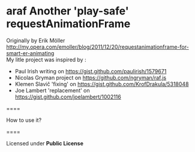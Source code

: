araf
Another 'play-safe' requestAnimationFrame
====


Originally by Erik Möller http://my.opera.com/emoller/blog/2011/12/20/requestanimationframe-for-smart-er-animating<br>
My litle project was inspired by :

* Paul Irish writing on https://gist.github.com/paulirish/1579671
* Nicolas Gryman project on https://github.com/ngryman/raf.js
* Klemen Slavič 'fixing' on https://gist.github.com/KrofDrakula/5318048
* Joe Lambert 'replacement' on https://gist.github.com/joelambert/1002116


====


How to use it?


====


Licensed under <b>Public License</b>
